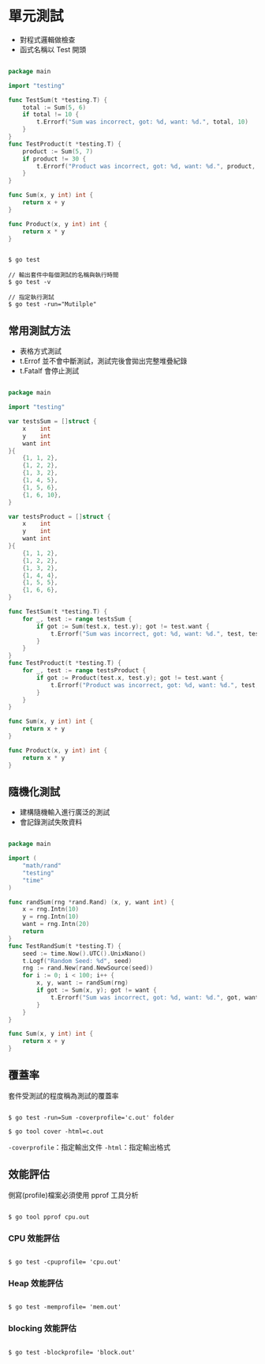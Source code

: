 # 單元測試

* 對程式邏輯做檢查
* 函式名稱以 Test 開頭

```go

package main

import "testing"

func TestSum(t *testing.T) {
	total := Sum(5, 6)
	if total != 10 {
		t.Errorf("Sum was incorrect, got: %d, want: %d.", total, 10)
	}
}
func TestProduct(t *testing.T) {
	product := Sum(5, 7)
	if product != 30 {
		t.Errorf("Product was incorrect, got: %d, want: %d.", product, 30)
	}
}

func Sum(x, y int) int {
	return x + y
}

func Product(x, y int) int {
	return x * y
}


```

```shell

$ go test

// 輸出套件中每個測試的名稱與執行時間
$ go test -v

// 指定執行測試
$ go test -run="Mutilple"

```

## 常用測試方法

* 表格方式測試
* t.Errof 並不會中斷測試，測試完後會拋出完整堆疊紀錄
* t.Fatalf 會停止測試

```go

package main

import "testing"

var testsSum = []struct {
	x    int
	y    int
	want int
}{
	{1, 1, 2},
	{1, 2, 2},
	{1, 3, 2},
	{1, 4, 5},
	{1, 5, 6},
	{1, 6, 10},
}

var testsProduct = []struct {
	x    int
	y    int
	want int
}{
	{1, 1, 2},
	{1, 2, 2},
	{1, 3, 2},
	{1, 4, 4},
	{1, 5, 5},
	{1, 6, 6},
}

func TestSum(t *testing.T) {
	for _, test := range testsSum {
		if got := Sum(test.x, test.y); got != test.want {
			t.Errorf("Sum was incorrect, got: %d, want: %d.", test, test.want)
		}
	}
}
func TestProduct(t *testing.T) {
	for _, test := range testsProduct {
		if got := Product(test.x, test.y); got != test.want {
			t.Errorf("Product was incorrect, got: %d, want: %d.", test, test.want)
		}
	}
}

func Sum(x, y int) int {
	return x + y
}

func Product(x, y int) int {
	return x * y
}


```

## 隨機化測試

* 建構隨機輸入進行廣泛的測試
* 會記錄測試失敗資料

```go

package main

import (
	"math/rand"
	"testing"
	"time"
)

func randSum(rng *rand.Rand) (x, y, want int) {
	x = rng.Intn(10)
	y = rng.Intn(10)
	want = rng.Intn(20)
	return
}
func TestRandSum(t *testing.T) {
	seed := time.Now().UTC().UnixNano()
	t.Logf("Random Seed: %d", seed)
	rng := rand.New(rand.NewSource(seed))
	for i := 0; i < 100; i++ {
		x, y, want := randSum(rng)
		if got := Sum(x, y); got != want {
			t.Errorf("Sum was incorrect, got: %d, want: %d.", got, want)
		}
	}
}

func Sum(x, y int) int {
	return x + y
}


```

## 覆蓋率

套件受測試的程度稱為測試的覆蓋率

```shell

$ go test -run=Sum -coverprofile='c.out' folder

$ go tool cover -html=c.out

```

`-coverprofile`：指定輸出文件
`-html`：指定輸出格式

## 效能評估

側寫(profile)檔案必須使用 pprof 工具分析

```shell

$ go tool pprof cpu.out

```

### CPU 效能評估

```shell

$ go test -cpuprofile= 'cpu.out'

```

### Heap 效能評估

```shell

$ go test -memprofile= 'mem.out'

```

### blocking 效能評估

```shell

$ go test -blockprofile= 'block.out'

```